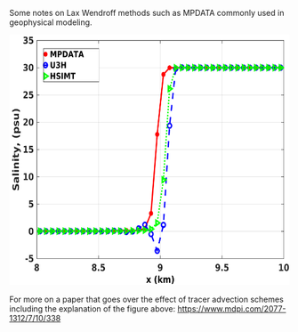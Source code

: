 Some notes on Lax Wendroff methods such as MPDATA commonly used in geophysical modeling. 

<a href="combined_pdf_lax_wendroff_mpdata.pdf" class="image fit"><img src="salt_profile_depth.png" width="600" height="450" alt=""></a>

For more on a paper that goes over the effect of tracer advection schemes including the explanation of the figure above: 
https://www.mdpi.com/2077-1312/7/10/338


